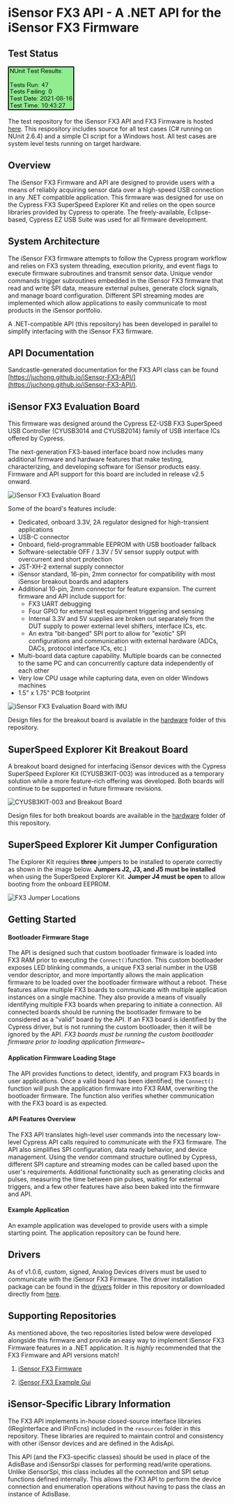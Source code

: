 # iSensor FX3 API - A .NET API for the iSensor FX3 Firmware

## Test Status

![Most Recent Test Results](https://raw.githubusercontent.com/ajn96/iSensor-FX3-Test/master/Results/test_status.png)

The test repository for the iSensor FX3 API and FX3 Firmware is hosted [here](https://github.com/ajn96/iSensor-FX3-Test). This respository includes source for all test cases (C# running on NUnit 2.6.4) and a simple CI script for a Windows host. All test cases are system level tests running on target hardware.

## Overview

The iSensor FX3 Firmware and API are designed to provide users with a means of reliably acquiring sensor data over a high-speed USB connection in any .NET compatible application. This firmware was designed for use on the Cypress FX3 SuperSpeed Explorer Kit and relies on the open source libraries provided by Cypress to operate. The freely-available, Eclipse-based, Cypress EZ USB Suite was used for all firmware development. 

## System Architecture

The iSensor FX3 firmware attempts to follow the Cypress program workflow and relies on FX3 system threading, execution priority, and event flags to execute firmware subroutines and transmit sensor data. Unique vendor commands trigger subroutines embedded in the iSensor FX3 firmware that read and write SPI data, measure external pulses, generate clock signals, and manage board configuration. Different SPI streaming modes are implemented which allow applications to easily communicate to most products in the iSensor portfolio. 

A .NET-compatible API (this repository) has been developed in parallel to simplify interfacing with the iSensor FX3 firmware. 

## API Documentation

Sandcastle-generated documentation for the FX3 API class can be found [https://juchong.github.io/iSensor-FX3-API/](https://juchong.github.io/iSensor-FX3-API/). 

## iSensor FX3 Evaluation Board

This firmware was designed around the Cypress EZ-USB FX3 SuperSpeed USB Controller (CYUSB3014 and CYUSB2014) family of USB interface ICs offered by Cypress. 

The next-generation FX3-based interface board now includes many additional firmware and hardware features that make testing, characterizing, and developing software for iSensor products easy. Firmware and API support for this board are included in release v2.5 onward. 

![iSensor FX3 Evaluation Board](https://raw.githubusercontent.com/juchong/iSensor-FX3-Firmware/master/hardware/pictures/img6.jpg)

Some of the board's features include:

- Dedicated, onboard 3.3V, 2A regulator designed for high-transient applications
- USB-C connector
- Onboard, field-programmable EEPROM with USB bootloader fallback
- Software-selectable OFF / 3.3V / 5V sensor supply output with overcurrent and short protection
- JST-XH-2 external supply connector
- iSensor standard, 16-pin, 2mm connector for compatibility with most iSensor breakout boards and adapters
- Additional 10-pin, 2mm connector for feature expansion. The current firmware and API include support for:
  - FX3 UART debugging
  - Four GPIO for external test equipment triggering and sensing
  - Internal 3.3V and 5V supplies are broken out separately from the DUT supply to power external level shifters, interface ICs, etc.
  - An extra "bit-banged" SPI port to allow for "exotic" SPI configurations and communication with external hardware (ADCs, DACs, protocol interface ICs, etc.)
- Multi-board data capture capability. Multiple boards can be connected to the same PC and can concurrently capture data independently of each other
- Very low CPU usage while capturing data, even on older Windows machines
- 1.5" x 1.75" PCB footprint

![iSensor FX3 Evaluation Board with IMU ](https://raw.githubusercontent.com/juchong/iSensor-FX3-Firmware/master/hardware/pictures/img7.jpg)

Design files for the breakout board is available in the [hardware](https://github.com/juchong/iSensor-FX3-Firmware/tree/master/hardware) folder of this repository. 

## SuperSpeed Explorer Kit Breakout Board

A breakout board designed for interfacing iSensor devices with the Cypress SuperSpeed Explorer Kit (CYUSB3KIT-003) was introduced as a temporary solution while a more feature-rich offering was developed.  Both boards will continue to be supported in future firmware revisions. 

![CYUSB3KIT-003 and Breakout Board](https://raw.githubusercontent.com/juchong/iSensor-FX3-Firmware/master/hardware/pictures/img2.jpg)

Design files for both breakout boards are available in the [hardware](https://github.com/juchong/iSensor-FX3-Firmware/tree/master/hardware) folder of this repository. 

## SuperSpeed Explorer Kit Jumper Configuration

The Explorer Kit requires **three** jumpers to be installed to operate correctly as shown in the image below. **Jumpers J2, J3, and J5 must be installed** when using the SuperSpeed Explorer Kit. **Jumper J4 must be open** to allow booting from the onboard EEPROM. 

 ![FX3 Jumper Locations](https://raw.githubusercontent.com/juchong/iSensor-FX3-Firmware/master/hardware/pictures/JumperLocations.jpg)

## Getting Started

#### Bootloader Firmware Stage

The API is designed such that custom bootloader firmware is loaded into FX3 RAM prior to executing the  `Connect()`function. This custom bootloader exposes LED blinking commands, a unique FX3 serial number in the USB vendor descriptor, and more importantly allows the main application firmware to be loaded over the bootloader firmware without a reboot. These features allow multiple FX3 boards to communicate with multiple application instances on a single machine. They also provide a means of visually identifying multiple FX3 boards when preparing to initiate a connection. All connected boards should be running the bootloader firmware to be considered as a "valid" board by the API. If an FX3 board is identified by the Cypress driver, but is not running the custom bootloader, then it will be ignored by the API. *FX3 boards must be running the custom bootloader firmware prior to loading application firmware~*

#### Application Firmware Loading Stage

The API provides functions to detect, identify, and program FX3 boards in user applications. Once a valid board has been identified, the `Connect()` function will push the application firmware into FX3 RAM, overwriting the bootloader firmware. The function also verifies whether communication with the FX3 board is as expected.

#### API Features Overview

The FX3 API translates high-level user commands into the necessary low-level Cypress API calls required to communicate with the FX3 firmware. The API also simplifies SPI configuration, data ready behavior, and device management. Using the vendor command structure outlined by Cypress, different SPI capture and streaming modes can be called based upon the user's requirements. Additional functionality such as generating clocks and pulses, measuring the time between pin pulses, waiting for external triggers, and a few other features have also been baked into the firmware and API.

#### Example Application

An example application was developed to provide users with a simple starting point. The application repository can be found here.

## Drivers

As of v1.0.6, custom, signed, Analog Devices drivers must be used to communicate with the iSensor FX3 Firmware. The driver installation package can be found in the [drivers](https://github.com/juchong/iSensor-FX3-API/tree/master/drivers) folder in this repository or downloaded directly from [here](https://github.com/juchong/iSensor-FX3-API/raw/master/drivers/FX3DriverSetup.exe). 

## Supporting Repositories

As mentioned above, the two repositories listed below were developed alongside this firmware and provide an easy way to implement iSensor FX3 Firmware features in a .NET application. It is *highly* recommended that the FX3 Firmware and API versions match!

1. [iSensor FX3 Firmware](https://github.com/juchong/iSensor-FX3-Firmware)

2. [iSensor FX3 Example Gui](https://github.com/juchong/iSensor-FX3-ExampleGui)

## iSensor-Specific Library Information

The FX3 API implements in-house closed-source interface libraries (IRegInterface and IPinFcns) included in the `resources` folder in this repository. These libraries are required to maintain control and consistency with other iSensor devices and are defined in the AdisApi. 

This API (and the FX3-specific classes) should be used in place of the AdisBase and iSensorSpi classes for performing read/write operations. Unlike iSensorSpi, this class includes all the connection and SPI setup functions defined internally. This allows the FX3 API to perform the device connection and enumeration operations without having to pass the class an instance of AdisBase. 
